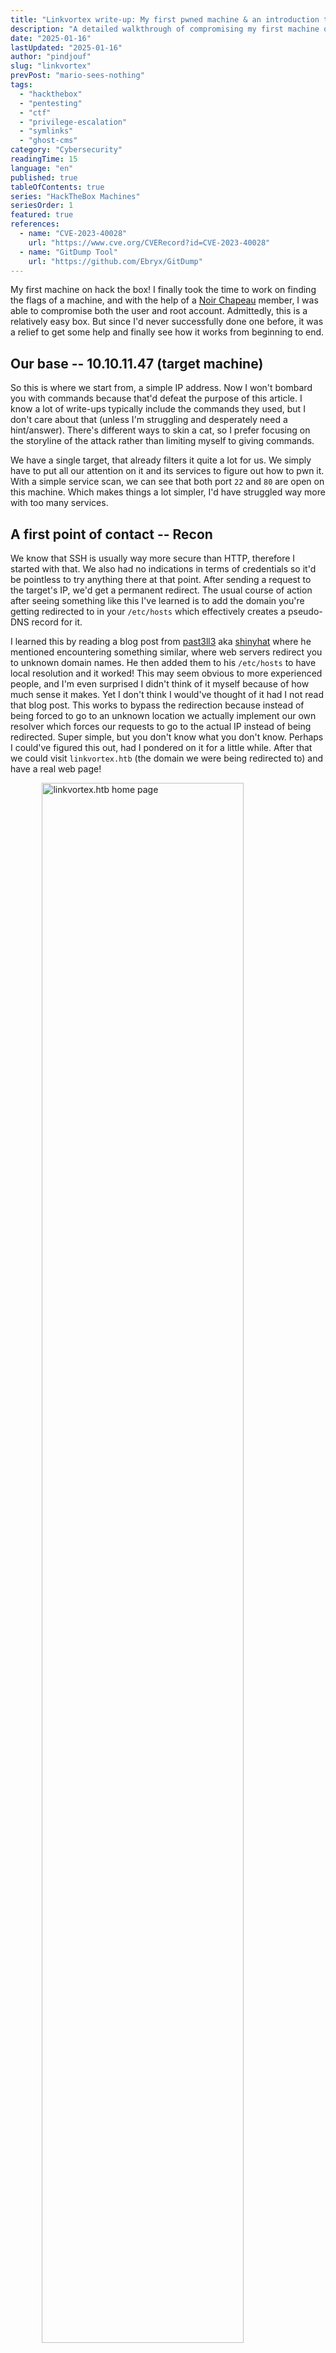 ```yaml
---
title: "Linkvortex write-up: My first pwned machine & an introduction to symlink chaining!"
description: "A detailed walkthrough of compromising my first machine on HackTheBox, covering reconnaissance, git dumping, and privilege escalation through symlink exploitation."
date: "2025-01-16"
lastUpdated: "2025-01-16"
author: "pindjouf"
slug: "linkvortex"
prevPost: "mario-sees-nothing"
tags:
  - "hackthebox"
  - "pentesting"
  - "ctf"
  - "privilege-escalation"
  - "symlinks"
  - "ghost-cms"
category: "Cybersecurity"
readingTime: 15
language: "en"
published: true
tableOfContents: true
series: "HackTheBox Machines"
seriesOrder: 1
featured: true
references:
  - name: "CVE-2023-40028"
    url: "https://www.cve.org/CVERecord?id=CVE-2023-40028"
  - name: "GitDump Tool"
    url: "https://github.com/Ebryx/GitDump"
---
```


My first machine on hack the box! I finally took the time to work on finding the flags of a machine, and with the help of a [Noir Chapeau](https://noirchapeau.com) member, I was able to compromise both the user and root account. Admittedly, this is a relatively easy box. But since I'd never successfully done one before, it was a relief to get some help and finally see how it works from beginning to end.

## Our base -- 10.10.11.47 (target machine)

So this is where we start from, a simple IP address. Now I won't bombard you with commands because that'd defeat the purpose of this article. I know a lot of write-ups typically include the commands they used, but I don't care about that (unless I'm struggling and desperately need a hint/answer). There's different ways to skin a cat, so I prefer focusing on the storyline of the attack rather than limiting myself to giving commands.

We have a single target, that already filters it quite a lot for us. We simply have to put all our attention on it and its services to figure out how to pwn it. With a simple service scan, we can see that both port `22` and `80` are open on this machine. Which makes things a lot simpler, I'd have struggled way more with too many services.

## A first point of contact -- Recon

We know that SSH is usually way more secure than HTTP, therefore I started with that. We also had no indications in terms of credentials so it'd be pointless to try anything there at that point. After sending a request to the target's IP, we'd get a permanent redirect. The usual course of action after seeing something like this I've learned is to add the domain you're getting redirected to in your `/etc/hosts` which effectively creates a pseudo-DNS record for it.

I learned this by reading a blog post from [past3ll3](https://github.com/past3ll3) aka [shinyhat](https://purple.shinyhat.org/) where he mentioned encountering something similar, where web servers redirect you to unknown domain names. He then added them to his `/etc/hosts` to have local resolution and it worked! This may seem obvious to more experienced people, and I'm even surprised I didn't think of it myself because of how much sense it makes. Yet I don't think I would've thought of it had I not read that blog post. This works to bypass the redirection because instead of being forced to go to an unknown location we actually implement our own resolver which forces our requests to go to the actual IP instead of being redirected. Super simple, but you don't know what you don't know. Perhaps I could've figured this out, had I pondered on it for a little while. After that we could visit `linkvortex.htb` (the domain we were being redirected to) and have a real web page!

<img src="/assets/linkvortex.png" alt="linkvortex.htb home page" style="width: 80%; display: block; margin-left: auto; margin-right: auto;">
<div style="text-align: center;">
    <i>Figure 1: linkvortex.htb home page</i>
</div>

I got the recommendation to always check for subdomains and directories when attacking websites as a bare minimum. So I did just that with [FFUF](https://github.com/ffuf/ffuf). There were quite a lot of directories, since it was a blog so I didn't pay any mind to most of them. But one of them had a name that wasn't featured in the list of articles, so it must've been something else. Upon visiting the `/ghost` page, I encountered a login form! Those are always sweet to see, but I didn't have any pointers for credentials yet. So we kept searching. Our fuzzing yielded only one result in the subdomain category, it was `dev.linkvortex.htb`. We added that to our `/etc/hosts` as well, and got met with this page:

<img src="/assets/dev_linkvortex.png" alt="dev.linkvortex.htb launch page" style="width: 80%; display: block; margin-left: auto; margin-right: auto;">
<div style="text-align: center;">
    <i>Figure 2: dev.linkvortex.htb launch page</i>
</div>

As you might know, recon is cyclical. You look for new things on your main target, find some, and explore those further, find some more, and repeat. So now that we had a subdomain it was time to do some fuzzing on it as well. This is a point where we got *"stuck"*. I put that between quotes because I got informed that this part would be almost impossible to figure out without a little hint, so I got a little hint and found `/.git`.

<img src="/assets/index_of_git.png" alt="Index of /.git" style="width: 80%; display: block; margin-left: auto; margin-right: auto;">
<div style="text-align: center;">
    <i>Figure 3: Index of /.git</i>
</div>

See, had I not received that help, I'd have kept on searching with lists that didn't contain the `.git` keyword. It's a lost battle from the start, that's why getting help is sometimes the only way to move forward. I had to include it in a list myself and sure enough there it was after a scan.

## The search for credentials

Now that we had gathered:

- A *hidden* login page
- A *hidden* subdomain
- A `.git` directory

It was time to start digging into those. Instead of flailing around on the login or launch soon page, we decided to go straight for the git directory since it potentially held critical information about the website. I got introduced to a tool called [git-dump.py](https://github.com/Ebryx/GitDump/tree/master?tab=readme-ov-file), it was supposedly able to retrieve the full content of the project, from the `.git` directory exclusively. I was quite sceptical of it at first but tried it anyways. I was pleasantly surprised to find out that after a quick `./git-dump.py http://dev.linkvortex.htb/.git` we found ourselves with the full project!

<img src="/assets/linkvortex_project_directory.png" alt="Linkvortex project directory" style="width: 80%; display: block; margin-left: auto; margin-right: auto;">
<div style="text-align: center;">
    <i>Figure 4: Linkvortex project directory</i>
</div>

Most of the directories were empty, whether that's done on purpose by the people who made the machine, or a limitation of the tool we used, is above my pay grade to figure out. I had a full project to sift through and I was happy.

I looked through it manually out of mental laziness but we could've simply using something like `❯ find . -name '*.js'` given that the HTTP headers contained an entry that clearly stated `X-Powered-By: Express` anyways, we found a very interesting file called `./core/test/regression/api/admin/authentication.test.js` and there were quite a lot of credentials in there with one of them being this:

```js
const email = 'test@example.com';
const password = 'OctopiFociPilfer45';
```

That didn't work, but the error message gave us a bit too much information since it openly stated that ***There is no user with that email address***. A mistake on their part, that would lead us in the right direction. I'd already tried to use `admin@linkvorted.htb` before and that was enough to confirm that the form did indeed reveal if an account existed or not. So we randomly tried the `admin@linkvorted.htb` combination with the password we found i.e. `OctopiFociPilfer45` and it went through successfully!

<img src="/assets/ghost_admin_dashboard.png" alt="Ghost CMS admin dashboard" style="width: 80%; display: block; margin-left: auto; margin-right: auto;">
<div style="text-align: center;">
    <i>Figure 5: Ghost CMS admin dashboard</i>
</div>

After looking through the app, we could find that the version it's running is outdated. The latest release was Ghost `5.82.3` but we were running was `5.58.0`, so we started looking for vulnerabilities, and stumbled upon [CVE-2023-40028](https://www.cve.org/CVERecord?id=CVE-2023-40028). Which would allow us to perform an arbitrary file read of any file on the host OS!

## We're almost there

With all of this new information, it was only a matter of time before we found the credentials. I'm officially not even at script kiddie level yet on hackthebox, so I didn't bother to study the vuln and make my own exploit for it. We found a nice little script that had just what we needed on [GitHub](https://github.com/0xyassine/CVE-2023-40028).

As we'd found credentials already it was a breeze to use, we simply launched the script with them and were able to read any file on the machine that we wanted. Only issue is that we didn't know where to look, I mean we were *locked* in a shell so there's was no way to automate through enumeration and the common files where you'd expect to find information were either not found or wouldn't help us much. So we had to think of an alternative to guide us through this. Well we had the project's github repo, and there's one file we overlooked. It had a Dockerfile, those have all the instructions needed to build the project correctly, so if there was any interesting file to find, it'd be in here.

I opened it and found this line: 
```Dockerfile
# Copy the config
COPY config.production.json /var/lib/ghost/config.production.json
```

Let's give it a try (omitting irrelevant lines):

```bash
❮ ./CVE-2023-40028 -u admin@linkvortex.htb -p OctopiFociPilfer45 -h http://linkvortex.htb
WELCOME TO THE CVE-2023-40028 SHELL
Enter the file path to read (or type 'exit' to quit): /var/lib/ghost/config.production.json
File content:
{
  "mail": {
     "transport": "SMTP",
     "options": {
      "service": "Google",
      "host": "linkvortex.htb",
      "port": 587,
      "auth": {
        "user": "bob@linkvortex.htb",
        "pass": "fibber-talented-worth"
        }
      }
    }
}
```

BINGO!!  
A new account and service discovered. Since SMTP is running locally, bob must be a user of the machine right? We tried to ssh with his credentials and got to find our first flag!

## Up the Down Escalator -- PrivEsc

Now that we were finally inside the machine, it was time to tinker around with our privilege. I got advised to check what commands I could with elevated privileges that didn't require a password. And got this output:

```yml
Matching Defaults entries for bob on linkvortex:
    env_reset, mail_badpass, secure_path=/usr/local/sbin\:/usr/local/bin\:/usr/sbin\:/usr/bin\:/sbin\:/bin\:/snap/bin, use_pty, env_keep+=CHECK_CONTENT

User bob may run the following commands on linkvortex:
    (ALL) NOPASSWD: /usr/bin/bash /opt/ghost/clean_symlink.sh *.png
```

Here's the script's content:

```bash
#!/bin/bash

QUAR_DIR="/var/quarantined"

if [ -z $CHECK_CONTENT ];then
  CHECK_CONTENT=false
fi

LINK=$1

if ! [[ "$LINK" =~ \.png$ ]]; then
  /usr/bin/echo "! First argument must be a png file !"
  exit 2
fi

if /usr/bin/sudo /usr/bin/test -L $LINK;then
  LINK_NAME=$(/usr/bin/basename $LINK)
  LINK_TARGET=$(/usr/bin/readlink $LINK)
  if /usr/bin/echo "$LINK_TARGET" | /usr/bin/grep -Eq '(etc|root)';then
    /usr/bin/echo "! Trying to read critical files, removing link [ $LINK ] !"
    /usr/bin/unlink $LINK
  else
    /usr/bin/echo "Link found [ $LINK ] , moving it to quarantine"
    /usr/bin/mv $LINK $QUAR_DIR/
    if $CHECK_CONTENT;then
      /usr/bin/echo "Content:"
      /usr/bin/cat $QUAR_DIR/$LINK_NAME 2>/dev/null
    fi
  fi
fi
```

And how we got the flag:

```bash
CHECK_CONTENT='/bin/cat /root/root.txt'
touch a.png
ln -s a.png b.png
sudo /usr/bin/bash /opt/ghost/clean_symlink.sh b.png
```

So there it is, a full write-up on linkvortex! I hope you learned a bit, and enjoyed the reading.

## End notes

I'd like to get into **why** our solution worked and explore an alternative way to find the root flag.

### Symlinks fundamentals

First we have to understand the basics of symlinks. They're simply a file that point to another file. It doesn't have to get any more complex than this for the purposes of our exploration.

### Exploring the script

So what is it actually doing? Let's go through it line by line.

Basics:
- declare a variable with the path to a *quarantined* directory
- check for a string's content, returns true if it's empty, and so in our case toggle it to false
- declare LINK as the first argument passed to the script i.e `b.png`
- if the first argument doesn't have the `.png` extension we throw an error
- it checks if the first argument (file) we passed exists, and if it's a symbolic link
- stores the filename in a variable by getting rid of it's leading directory path i.e. `b.png`
- stores the value of our symlink in a var i.e. the filename of what our symlink is pointing to i.e. `a.png`
- it then checks if that value contains either `etc` or `root` in it
- nukes your symlink if that's the case and calls it a day
- if the aformentioned condition isn't true we now move that value to the quarantined directory i.e. `/var/quarantined/a.png`

Where things get interesting:
Our next condition is the crucial part of this exploit, see when we use a variable in an `if` statement like this, bash takes its value i.e. `/bin/cat /root/root.txt` executes it as a command, and uses the exit code of that command as the condition!!

Since it executes the command as part of the check, we get to see the content of the /root/root.txt file since the script is owned by root!!
It's a clever trick to execute a command that was previously unavailable to us! See here the most interesting part was that `CHECK_CONTENT` variable, and the last conditional statement. It's what allowed us to execute commands as root. So really all these symlinks shenanigans were not part of the thing at all, we simply used them because they were prerequisites to run the script effectively.

Although there IS a way to do this properly, which is called symlink chaining. The premise of it is that we ultimately get access to a file through indirect means. Here's a practical example:

```bash
touch a.png
ln -s /home/bob/a.png /home/bob/b.png
ln -sf /root/root.txt /home/bob/a.png
export CHECK_CONTENT=true
sudo /usr/bin/bash /opt/ghost/clean_symlink.sh b.png
```

As you can see here we're creating a file, making a symlink to it, and then transforming that file into a symlink itself to our root flag.
This bypasses all of the checks in the script that are supposed to block us in very clever ways! For instance, when they try to check if our `b.png` has `etc` or `root` in it, they can't get us! Because `b.png` simply points to `a.png` which is a symlink itsef, sure but `realink` simply gets the filename so we're chill. Since we passed that check we also had to turn `CHECK_CONTENT` to true so that we're able to cat the content of `a.png`, which is the content of `/root/root.txt`!!!! Whereas `readlink` simply looked for a filename on the other end of the link, cat actually follows the chain to its final value. And so we get the content of `/root/root.txt`

I wrote this without too much thought about the structure, because it was mostly about working through my own understanding of the concepts (sorry for the mess). And while I do use informal terms that aren't always super precise, I think I've gotten a good grasp of the topics I've covered here. This is only one day of working side by side with `@Tuuxy` and I can already feel myself become more cracked by the minute. He's actually talked to me about a different learning method that I'm seriously considering adding to my regiment, I'll write an article about it later since it seems to be very effective!!
